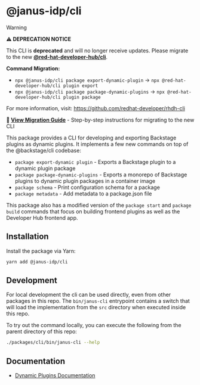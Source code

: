 # @janus-idp/cli

<!-- prettier formatting breaks GitHub Markdown callouts, so this block is ignored -->
<!-- prettier-ignore-start -->
> [!WARNING] 
> **⚠️ DEPRECATION NOTICE**
>
> This CLI is **deprecated** and will no longer receive updates. Please migrate to the new **[@red-hat-developer-hub/cli](https://github.com/redhat-developer/rhdh-cli)**.
>
> **Command Migration:**
>
> - `npx @janus-idp/cli package export-dynamic-plugin` → `npx @red-hat-developer-hub/cli plugin export`
> - `npx @janus-idp/cli package package-dynamic-plugins` → `npx @red-hat-developer-hub/cli plugin package`
>
> For more information, visit: https://github.com/redhat-developer/rhdh-cli
>
> **📖 [View Migration Guide](./MIGRATION.md)** - Step-by-step instructions for migrating to the new CLI
<!-- prettier-ignore-end -->

This package provides a CLI for developing and exporting Backstage plugins as dynamic plugins. It implements a few new commands on top of the @backstage/cli codebase:

- `package export-dynamic plugin` - Exports a Backstage plugin to a dynamic plugin package
- `package package-dynamic-plugins` - Exports a monorepo of Backstage plugins to dynamic plugin packages in a container image
- `package schema` - Print configuration schema for a package
- `package metadata` - Add metadata to a package.json file

This package also has a modified version of the `package start` and `package build` commands that focus on building frontend plugins as well as the Developer Hub frontend app.

## Installation

Install the package via Yarn:

```sh
yarn add @janus-idp/cli
```

## Development

For local development the cli can be used directly, even from other packages in this repo. The `bin/janus-cli` entrypoint contains a switch that will load the implementation from the `src` directory when executed inside this repo.

To try out the command locally, you can execute the following from the parent directory of this repo:

```bash
./packages/cli/bin/janus-cli --help
```

## Documentation

- [Dynamic Plugins Documentation](https://github.com/janus-idp/backstage-showcase/blob/main/docs/dynamic-plugins/packaging-dynamic-plugins.md)
